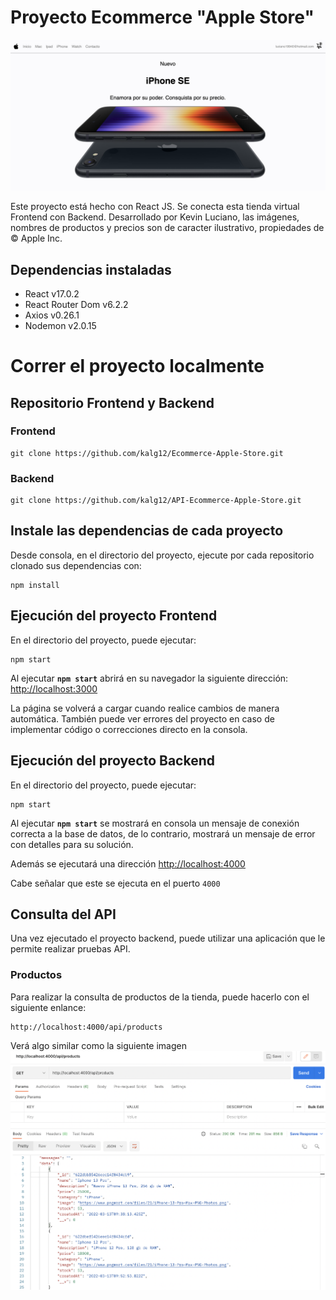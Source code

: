# Proyecto Ecommerce "Apple Store"

![cover-github-project](assets/cover-github-project.png)


Este proyecto está hecho con React JS. Se conecta esta tienda virtual Frontend con Backend. Desarrollado por Kevin Luciano, las imágenes, nombres de productos y precios son de caracter ilustrativo, propiedades de © Apple Inc.

## Dependencias instaladas
* React v17.0.2
* React Router Dom v6.2.2
* Axios v0.26.1
* Nodemon v2.0.15

# Correr el proyecto localmente
## Repositorio Frontend y Backend
### Frontend
```
git clone https://github.com/kalg12/Ecommerce-Apple-Store.git
```
### Backend
```
git clone https://github.com/kalg12/API-Ecommerce-Apple-Store.git
```

## Instale las dependencias de cada proyecto
Desde consola, en el directorio del proyecto, ejecute por cada repositorio clonado sus dependencias con:
```
npm install
```

## Ejecución del proyecto Frontend

En el directorio del proyecto, puede ejecutar:

```
npm start
```

Al ejecutar **`npm start`** abrirá en su navegador la siguiente dirección: [http://localhost:3000](http://localhost:3000)

La página se volverá a cargar cuando realice cambios de manera automática.
También puede ver errores del proyecto en caso de implementar código o correcciones directo en la consola.

## Ejecución del proyecto Backend

En el directorio del proyecto, puede ejecutar:

```
npm start
```

Al ejecutar **`npm start`** se mostrará en consola un mensaje de conexión correcta a la base de datos, de lo contrario, mostrará un mensaje de error con detalles para su solución.

Además se ejecutará una dirección [http://localhost:4000](http://localhost:4000)

Cabe señalar que este se ejecuta en el puerto `4000`

## Consulta del API

Una vez ejecutado el proyecto backend, puede utilizar una aplicación que le permite realizar pruebas API.

### Productos

Para realizar la consulta de productos de la tienda, puede hacerlo con el siguiente enlance:
```
http://localhost:4000/api/products
```

Verá algo similar como la siguiente imagen
![get-products-api](assets/get-products-api.png)
